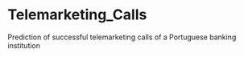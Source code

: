 # Telemarketing_Calls
Prediction of successful telemarketing calls of a Portuguese banking institution
